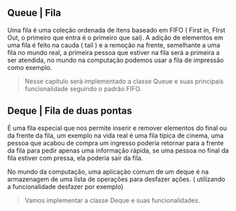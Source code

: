 ## Queue | Fila 

Uma fila é uma coleção ordenada de itens baseado em FIFO ( First in, FIrst Out, o primeiro que entra é o primeiro que sai). A adição de elementos em uma fila é feito na cauda ( tail ) e a remoção na frente, semelhante a uma fila no mundo real, a primeira pessoa que estiver na fila será a primeira a ser atendida, no mundo na computação podemos usar a fila de impressão como exemplo.

> Nesse capitulo será implementado a classe Queue e suas principais funcionalidade seguindo o padrão FIFO. 

## Deque | Fila de duas pontas

É uma fila especial que nos permite inserir e remover elementos do final ou da frente da fila, um exemplo na vida real é uma fila típica de cinema, uma pessoa que acabou de compra um ingresso poderia retornar para a frente da fila para pedir apenas uma informação rápida, se uma pessoa no final da fila estiver com pressa, ela poderia sair da fila.

No mundo da computação, uma aplicação comum de um deque é na armazenagem de uma lista de operações para desfazer ações. ( utilizando a funcionalidade desfazer por exemplo)

> Vamos implementar a classe Deque e suas funcionalidades.